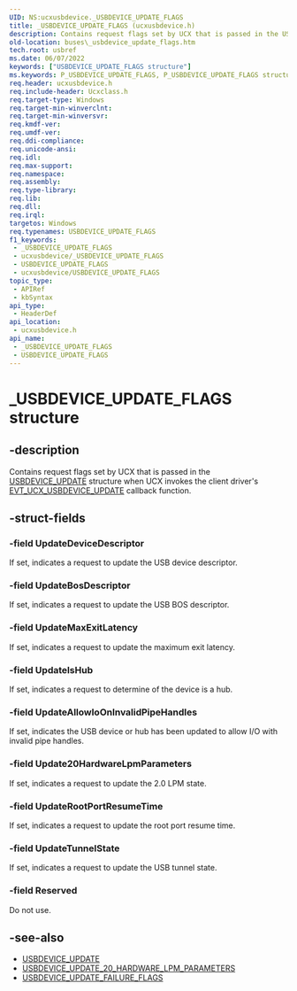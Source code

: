 ```yaml
---
UID: NS:ucxusbdevice._USBDEVICE_UPDATE_FLAGS
title: _USBDEVICE_UPDATE_FLAGS (ucxusbdevice.h)
description: Contains request flags set by UCX that is passed in the USBDEVICE_UPDATE structure when UCX invokes the client driver's EVT_UCX_USBDEVICE_UPDATE callback function.
old-location: buses\_usbdevice_update_flags.htm
tech.root: usbref
ms.date: 06/07/2022
keywords: ["USBDEVICE_UPDATE_FLAGS structure"]
ms.keywords: P_USBDEVICE_UPDATE_FLAGS, P_USBDEVICE_UPDATE_FLAGS structure pointer [Buses], USBDEVICE_UPDATE_FLAGS, USBDEVICE_UPDATE_FLAGS structure [Buses], _USBDEVICE_UPDATE_FLAGS, buses._usbdevice_update_flags, ucxusbdevice/P_USBDEVICE_UPDATE_FLAGS, ucxusbdevice/_USBDEVICE_UPDATE_FLAGS
req.header: ucxusbdevice.h
req.include-header: Ucxclass.h
req.target-type: Windows
req.target-min-winverclnt: 
req.target-min-winversvr: 
req.kmdf-ver: 
req.umdf-ver: 
req.ddi-compliance: 
req.unicode-ansi: 
req.idl: 
req.max-support: 
req.namespace: 
req.assembly: 
req.type-library: 
req.lib: 
req.dll: 
req.irql: 
targetos: Windows
req.typenames: USBDEVICE_UPDATE_FLAGS
f1_keywords:
 - _USBDEVICE_UPDATE_FLAGS
 - ucxusbdevice/_USBDEVICE_UPDATE_FLAGS
 - USBDEVICE_UPDATE_FLAGS
 - ucxusbdevice/USBDEVICE_UPDATE_FLAGS
topic_type:
 - APIRef
 - kbSyntax
api_type:
 - HeaderDef
api_location:
 - ucxusbdevice.h
api_name:
 - _USBDEVICE_UPDATE_FLAGS
 - USBDEVICE_UPDATE_FLAGS
---
```


# _USBDEVICE_UPDATE_FLAGS structure

## -description

Contains request flags set by UCX that is passed in the [USBDEVICE_UPDATE](ns-ucxusbdevice-_usbdevice_update.md) structure when UCX invokes the client driver's [EVT_UCX_USBDEVICE_UPDATE](nc-ucxusbdevice-evt_ucx_usbdevice_update.md) callback function.

## -struct-fields

### -field UpdateDeviceDescriptor

If set, indicates a request to update the USB device descriptor.

### -field UpdateBosDescriptor

If set, indicates a request to update the USB BOS descriptor.

### -field UpdateMaxExitLatency

If set, indicates a request to update the maximum exit latency.

### -field UpdateIsHub

If set, indicates a request to determine of the device is a hub.

### -field UpdateAllowIoOnInvalidPipeHandles

If set, indicates the USB device or hub has been updated to allow I/O with invalid pipe handles.

### -field Update20HardwareLpmParameters

If set, indicates a request to update the 2.0 LPM state.

### -field UpdateRootPortResumeTime

If set, indicates a request to  update the root port resume time.

### -field UpdateTunnelState

If set, indicates a request to update the USB tunnel state.

### -field Reserved

Do not use.

## -see-also

- [USBDEVICE_UPDATE](ns-ucxusbdevice-_usbdevice_update.md)
- [USBDEVICE_UPDATE_20_HARDWARE_LPM_PARAMETERS](ns-ucxusbdevice-_usbdevice_update_20_hardware_lpm_parameters.md)
- [USBDEVICE_UPDATE_FAILURE_FLAGS](ns-ucxusbdevice-_usbdevice_update_failure_flags.md)
